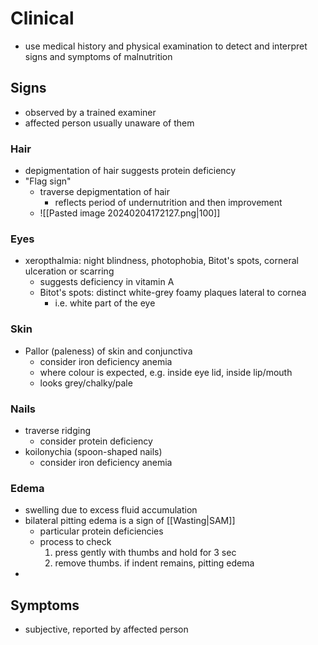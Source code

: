 # Clinical
- use medical history and physical examination to detect and interpret signs and symptoms of malnutrition
## Signs
- observed by a trained examiner
- affected person usually unaware of them
### Hair
- depigmentation of hair suggests protein deficiency
- "Flag sign"
	- traverse depigmentation of hair
		- reflects period of undernutrition and then improvement
	- ![[Pasted image 20240204172127.png|100]]
### Eyes
- xeropthalmia: night blindness, photophobia, Bitot's spots, corneral ulceration or scarring
	- suggests deficiency in vitamin A
	- Bitot's spots: distinct white-grey foamy plaques lateral to cornea
		- i.e. white part of the eye
### Skin
- Pallor (paleness) of skin and conjunctiva
	- consider iron deficiency anemia
	- where colour is expected, e.g. inside eye lid, inside lip/mouth
	- looks grey/chalky/pale
### Nails
- traverse ridging
	- consider protein deficiency
- koilonychia (spoon-shaped nails)
	- consider iron deficiency anemia
### Edema
- swelling due to excess fluid accumulation
- bilateral pitting edema is a sign of [[Wasting|SAM]]
	- particular protein deficiencies
	- process to check
		1. press gently with thumbs and hold for 3 sec
		2. remove thumbs. if indent remains, pitting edema
- 
## Symptoms
- subjective, reported by affected person